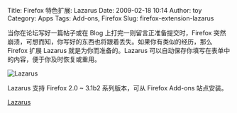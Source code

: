 Title: Firefox 特色扩展: Lazarus
Date: 2009-02-18 10:14
Author: toy
Category: Apps
Tags: Add-ons, Firefox
Slug: firefox-extension-lazarus

当你在论坛写好一篇帖子或在 Blog 上打完一则留言正准备提交时，Firefox
突然崩溃，可想而知，你写好的东西也将跟着丢失。如果你有类似的经历，那么
Firefox 扩展 Lazarus 就是为你而准备的。Lazarus
可以自动保存你填写在表单中的内容，便于你及时恢复或重用。

![Lazarus](http://i.linuxtoy.org/images/2009/02/lazarus.png)

Lazarus 支持 Firefox 2.0 ~ 3.1b2 系列版本，可从 Firefox Add-ons
站点安装。

[Lazarus](https://addons.mozilla.org/en-US/firefox/addon/6984)
